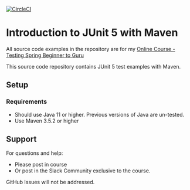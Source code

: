 [![CircleCI](https://dl.circleci.com/status-badge/img/gh/mostafamahdijoo/testing-java-junit5/tree/master.svg?style=svg)](https://dl.circleci.com/status-badge/redirect/gh/mostafamahdijoo/testing-java-junit5/tree/master)

# Introduction to JUnit 5 with Maven

All source code examples in the repository are for my [Online Course - Testing Spring Beginner to Guru](https://www.udemy.com/testing-spring-boot-beginner-to-guru/?couponCode=GITHUB_REPO)

This source code repository contains JUnit 5 test examples with Maven.

## Setup
### Requirements
* Should use Java 11 or higher. Previous versions of Java are un-tested.
* Use Maven 3.5.2 or higher

## Support
For questions and help:
* Please post in course
* Or post in the Slack Community exclusive to the course.

GitHub Issues will not be addressed.

